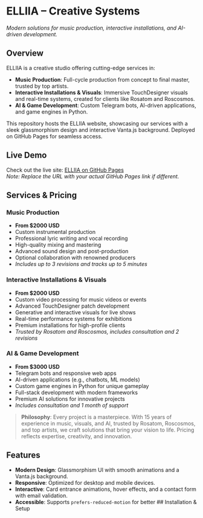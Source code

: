 # ELLIIA – Creative Systems


*Modern solutions for music production, interactive installations, and AI-driven development.*

## Overview

ELLIIA is a creative studio offering cutting-edge services in:
- **Music Production**: Full-cycle production from concept to final master, trusted by top artists.
- **Interactive Installations & Visuals**: Immersive TouchDesigner visuals and real-time systems, created for clients like Rosatom and Roscosmos.
- **AI & Game Development**: Custom Telegram bots, AI-driven applications, and game engines in Python.

This repository hosts the ELLIIA website, showcasing our services with a sleek glassmorphism design and interactive Vanta.js background. Deployed on GitHub Pages for seamless access.

## Live Demo

Check out the live site: [ELLIIA on GitHub Pages](https://0penagi.github.io/Holographic-AI-Liana/)  
*Note: Replace the URL with your actual GitHub Pages link if different.*

## Services & Pricing

### Music Production
- **From $2000 USD**
- Custom instrumental production
- Professional lyric writing and vocal recording
- High-quality mixing and mastering
- Advanced sound design and post-production
- Optional collaboration with renowned producers
- *Includes up to 3 revisions and tracks up to 5 minutes*

### Interactive Installations & Visuals
- **From $2000 USD**
- Custom video processing for music videos or events
- Advanced TouchDesigner patch development
- Generative and interactive visuals for live shows
- Real-time performance systems for exhibitions
- Premium installations for high-profile clients
- *Trusted by Rosatom and Roscosmos, includes consultation and 2 revisions*

### AI & Game Development
- **From $3000 USD**
- Telegram bots and responsive web apps
- AI-driven applications (e.g., chatbots, ML models)
- Custom game engines in Python for unique gameplay
- Full-stack development with modern frameworks
- Premium AI solutions for innovative projects
- *Includes consultation and 1 month of support*

> **Philosophy**: Every project is a masterpiece. With 15 years of experience in music, visuals, and AI, trusted by Rosatom, Roscosmos, and top artists, we craft solutions that bring your vision to life. Pricing reflects expertise, creativity, and innovation.

## Features

- **Modern Design**: Glassmorphism UI with smooth animations and a Vanta.js background.
- **Responsive**: Optimized for desktop and mobile devices.
- **Interactive**: Card entrance animations, hover effects, and a contact form with email validation.
- **Accessible**: Supports `prefers-reduced-motion` for better ## Installation & Setup

